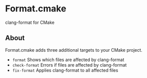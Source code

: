 # Format.cmake

clang-format for CMake

## About

Format.cmake adds three additional targets to your CMake project.

- `format` Shows which files are affected by clang-format
- `check-format` Errors if files are affected by clang-format
- `fix-format` Applies clang-format to all affected files
